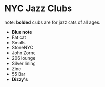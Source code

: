 # NYC Jazz Clubs
note: **bolded** clubs are for jazz cats of all ages.

- **Blue note**
- Fat cat
- Smalls
- StoneNYC
- John Zorne
- 206 lounge
- Silver lining
- Zinc
- 55 Bar
- **Dizzy's**
